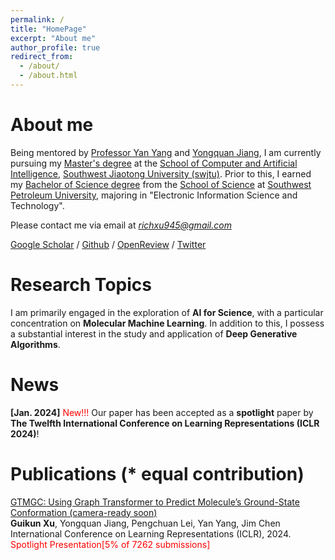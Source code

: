 ```yaml
---
permalink: /
title: "HomePage"
excerpt: "About me"
author_profile: true
redirect_from: 
  - /about/
  - /about.html
---
```


<!-- 我是一个硕士研究生，就读于[西南交通大学计算机与人工智能学院](https://scai.swjtu.edu.cn/index.html)，我的导师是[杨燕](https://faculty.swjtu.edu.cn/yangyan1/zh_CN/index.htm)和[江永全](https://faculty.swjtu.edu.cn/jiangyongquan/zh_CN/index.htm)。 -->

<!-- 我的主要研究方向是Ai for Science，分子机器学习，并且对生成模型有着浓厚的兴趣。 -->

# About me

Being mentored by [Professor Yan Yang](https://faculty.swjtu.edu.cn/yangyan1/zh_CN/index.htm) and [Yongquan Jiang](https://faculty.swjtu.edu.cn/jiangyongquan/zh_CN/index.htm), I am currently pursuing my <u>Master's degree</u> at the [School of Computer and Artificial Intelligence](https://scai.swjtu.edu.cn/index.html), [Southwest Jiaotong University (swjtu)](https://www.swjtu.edu.cn/). Prior to this, I earned my <u>Bachelor of Science degree</u> from the [School of Science](https://www.swpu.edu.cn/lxy/) at [Southwest Petroleum University](https://www.swpu.edu.cn/), majoring in "Electronic Information Science and Technology".

Please contact me via email at *richxu945@gmail.com*

[Google Scholar]() / [Github](https://github.com/Rich-XGK) / [OpenReview](https://openreview.net/profile?id=~Guikun_Xu1) / [Twitter ]()

# Research Topics
I am primarily engaged in the exploration of **AI for Science**, with a particular concentration on **Molecular Machine Learning**. In addition to this, I possess a substantial interest in the study and application of **Deep Generative Algorithms**.

# News

**[Jan. 2024]** <span style="color:red">New!!!</span> Our paper has been accepted as a **spotlight** paper by **The Twelfth International Conference on Learning Representations (ICLR 2024)**!

# Publications (* equal contribution)

[GTMGC: Using Graph Transformer to Predict Molecule’s Ground-State Conformation (camera-ready soon)]()  
**Guikun Xu**, Yongquan Jiang, Pengchuan Lei, Yan Yang, Jim Chen  
International Conference on Learning Representations (ICLR), 2024.  
<span style="color:red">Spotlight Presentation[5% of 7262 submissions]</span>
